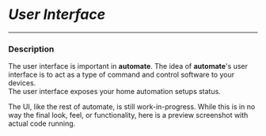 # *User Interface* #
------------

### Description ###
The user interface is important in **automate**. 
The idea of **automate**'s user interface is to act as a type of command and control software to your devices.  
The user interface exposes your home automation setups status.

The UI, like the rest of automate, is still work-in-progress.  While this is in no way the final look, feel, or functionality, 
here is a preview screenshot with actual code running.  
